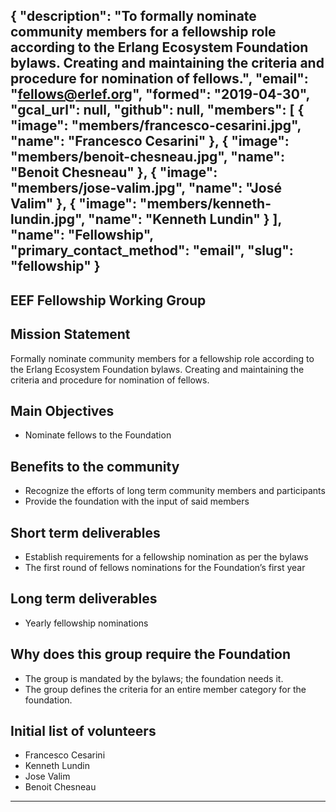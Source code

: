 {
  "description": "To formally nominate community members for a fellowship role according to the Erlang Ecosystem Foundation bylaws.  Creating and maintaining the criteria and procedure for nomination of fellows.",
  "email": "fellows@erlef.org",
  "formed": "2019-04-30",
  "gcal_url": null,
  "github": null,
  "members": [
    {
      "image": "members/francesco-cesarini.jpg",
      "name": "Francesco Cesarini"
    },
    {
      "image": "members/benoit-chesneau.jpg",
      "name": "Benoit Chesneau"
    },
    {
      "image": "members/jose-valim.jpg",
      "name": "José Valim"
    },
    {
      "image": "members/kenneth-lundin.jpg",
      "name": "Kenneth Lundin"
    }
  ],
  "name": "Fellowship",
  "primary_contact_method": "email",
  "slug": "fellowship"
}
---
EEF Fellowship Working Group
---

## Mission Statement
Formally nominate community members for a fellowship role according to the Erlang Ecosystem Foundation bylaws.
Creating and maintaining the criteria and procedure for nomination of fellows.

## Main Objectives
- Nominate fellows to the Foundation

## Benefits to the community
- Recognize the efforts of long term community members and participants
- Provide the foundation with the input of said members

## Short term deliverables
- Establish requirements for a fellowship nomination as per the bylaws
- The first round of fellows nominations for the Foundation’s first year

## Long term deliverables
- Yearly fellowship nominations

## Why does this group require the Foundation
- The group is mandated by the bylaws; the foundation needs it.
- The group defines the criteria for an entire member category for the foundation.

## Initial list of volunteers
- Francesco Cesarini
- Kenneth Lundin
- Jose Valim
- Benoit Chesneau

-------
